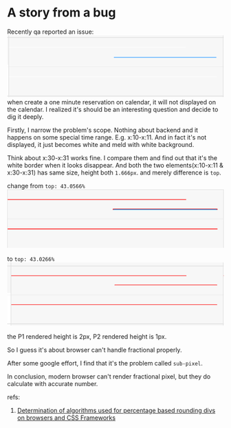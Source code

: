# A story from a bug

Recently qa reported an issue:
![](./issue.png)
when create a one minute reservation on calendar, it will not displayed on the calendar. I realized it's should be an interesting question and decide to dig it deeply.

Firstly, I narrow the problem's scope. Nothing about backend and it happens on some special time range. E.g. x:10-x:11. And in fact it's not displayed, it just becomes white and meld with white background. 

Think about x:30-x:31 works fine. I compare them and find out that it's the white border when it looks disappear. And both the two elements(x:10-x:11 & x:30-x:31) has same size, height both `1.666px`. and merely difference is `top`. 

change from `top: 43.0566%`
![P1](./red_border.png)

to `top: 43.0266%`
![P2](./change_top.png)

the P1 rendered height is 2px, P2 rendered height is 1px. 

So I guess it's about browser can't handle fractional properly.

After some google effort, I find that it's the problem called `sub-pixel`.

In conclusion, modern browser can't render fractional pixel, but they do calculate with accurate number.

refs:
1. [Determination of algorithms used for percentage based rounding divs on browsers and CSS Frameworks](http://web.archive.org/web/20110309203035/http://elasticss.com/determination-of-algorithms-used-for-percentage-based-rounding-divs-on-browsers-and-css-frameworks/)